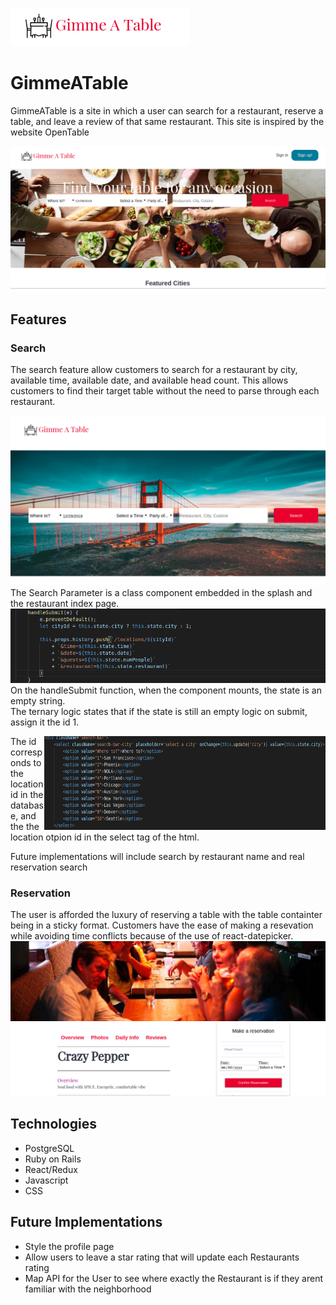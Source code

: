 ![project logo](https://github.com/clauddyf/GimmeATable/blob/master/app/assets/images/Screenshot%20from%202019-12-26%2013-51-14.png)

# GimmeATable

GimmeATable is a site in which a user can search for a restaurant, reserve a table, and leave a review of that same restaurant. This site is inspired by the website OpenTable

![splash page](https://github.com/clauddyf/GimmeATable/blob/master/app/assets/images/home.png)



## Features
### Search
  
  The search feature allow customers to search for a restaurant by city, available time, available date, and available head count. This allows customers to find their target table without the need to parse through each restaurant.
  
 ![search_box](https://github.com/clauddyf/GimmeATable/blob/master/app/assets/images/searchbox.png)
 The Search Parameter is a class component embedded in the splash and the restaurant index page.
 ![search_code](https://github.com/clauddyf/GimmeATable/blob/master/public/search1.png)
 On the handleSubmit function, when the component mounts, the state is an empty string.  
 The ternary logic states that if the state is still an empty logic on submit, assign it the id 1.
 
 <img align="right" width="450" height="150" src="https://github.com/clauddyf/GimmeATable/blob/master/public/search2.png">
 
 The id corresponds to the location id in the database, and the the location otpion id in the select tag of the html.
 
 Future implementations will include search by restaurant name and real reservation search
  
  
### Reservation
 
 The user is afforded the luxury of reserving a table with the table containter being in a sticky format. Customers have the ease of making a resevation while avoiding time conflicts because of the use of react-datepicker.
 ![reservation_box](https://github.com/clauddyf/GimmeATable/blob/master/app/assets/images/reservations.png)

## Technologies
* PostgreSQL
* Ruby on Rails
* React/Redux
* Javascript
* CSS

## Future Implementations
* Style the profile page
* Allow users to leave a star rating that will update each Restaurants rating
* Map API for the User to see where exactly the Restaurant is if they arent familiar with the neighborhood
